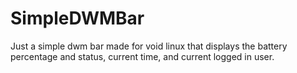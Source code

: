 # SimpleDWMBar
Just a simple dwm bar made for void linux that displays the battery percentage and status, current time, and current logged in user.
